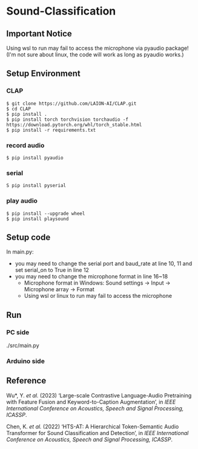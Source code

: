 # Sound-Classification
## Important Notice
Using wsl to run may fail to access the microphone via pyaudio package!
(I'm not sure about linux, the code will work as long as pyaudio works.)
## Setup Environment
### CLAP
```
$ git clone https://github.com/LAION-AI/CLAP.git
$ cd CLAP
$ pip install .
$ pip install torch torchvision torchaudio -f https://download.pytorch.org/whl/torch_stable.html
$ pip install -r requirements.txt
```
### record audio
```
$ pip install pyaudio
```
### serial
```
S pip install pyserial
```
### play audio
```
$ pip install --upgrade wheel
$ pip install playsound
```
## Setup code
In main.py:
* you may need to change the serial port and baud_rate at line 10, 11 and set serial_on to True in line 12
* you may need to change the microphone format in line 16~18
    * Microphone format in Windows: Sound settings -> Input -> Microphone array -> Format
    * Using wsl or linux to run may fail to access the microphone
## Run
### PC side
./src/main.py
### Arduino side
## Reference
Wu*, Y. *et al.* (2023) ‘Large-scale Contrastive Language-Audio Pretraining with Feature Fusion and Keyword-to-Caption Augmentation’, in *IEEE International Conference on Acoustics, Speech and Signal Processing, ICASSP*.

Chen, K. *et al.* (2022) ‘HTS-AT: A Hierarchical Token-Semantic Audio Transformer for Sound Classification and Detection’, in *IEEE International Conference on Acoustics, Speech and Signal Processing, ICASSP*.